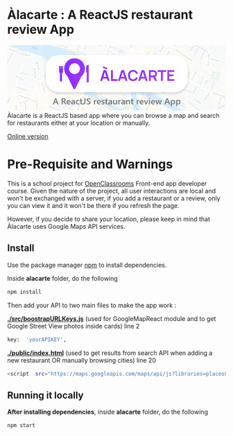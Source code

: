 ﻿# Àlacarte : A ReactJS restaurant review App

![presentation banner](./readme-banner.png)
Àlacarte is a ReactJS based app where you can browse a map and search for restaurants either at your location or manually.

[Online version](https://alacarte.danly.co/)

# Pre-Requisite and Warnings

This is a school project for [OpenClassrooms](https://openclassrooms.com/) Front-end app developer course.
Given the nature of the project, all user interactions are local and won't be exchanged with a server,
if you add a restaurant or a review, only you can view it and it won't be there if you refresh the page.

However, if you decide to share your location, please keep in mind that Àlacarte uses Google Maps API services.

## Install

Use the package manager [npm](https://www.npmjs.com/get-npm) to install dependencies.

Inside **alacarte** folder, do the following

```bash
npm install
```

Then add your API to two main files to make the app work :

[**./src/boostrapURLKeys.js**](./src/boostrapURLKeys.js) (used for GoogleMapReact module and to get Google Street View photos inside cards)
line 2

```bash
key:  'yourAPIKEY',
```

[**./public/index.html**](./public/index.html) (used to get results from search API when adding a new restaurant OR manually browsing cities)
line 20

```bash
<script  src="https://maps.googleapis.com/maps/api/js?libraries=places&key=yourAPIkey">
```

## Running it locally

**After installing dependencies**, inside **alacarte** folder, do the following

```bash
npm start
```
